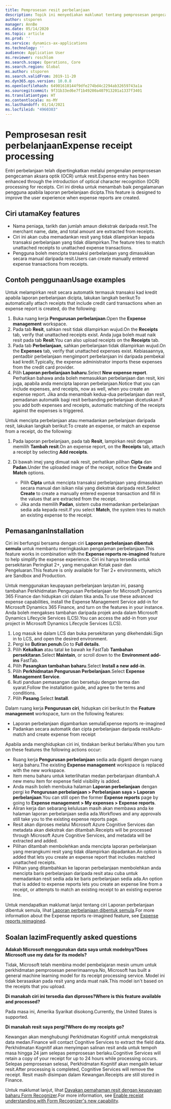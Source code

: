 ```yaml
---
title: Pemprosesan resit perbelanjaan
description: Topik ini menyediakan maklumat tentang pemprosesan pengecaman aksara optik (OCR) untuk resit. Ciri ini direka untuk menambah baik pengalamanan pengguna apabila laporan perbelanjaan dicipta dalam Microsoft Dynamics 365 Finance.
author: stsporen
manager: AnnBe
ms.date: 05/14/2020
ms.topic: article
ms.prod: ''
ms.service: dynamics-ax-applications
ms.technology: ''
audience: Application User
ms.reviewer: roschlom
ms.search.scope: Operations, Core
ms.search.region: Global
ms.author: stsporen
ms.search.validFrom: 2019-11-20
ms.dyn365.ops.version: 10.0.8
ms.openlocfilehash: 64901610144f9dfe274bd4c2294ab32659743a1a
ms.sourcegitcommit: 9f31b33ed6e7f1b49200a407913201a1337f3401
ms.translationtype: HT
ms.contentlocale: ms-MY
ms.lasthandoff: 01/14/2021
ms.locfileid: "4960303"
---
```

# <a name="expense-receipt-processing"></a><span data-ttu-id="fbd4b-104">Pemprosesan resit perbelanjaan</span><span class="sxs-lookup"><span data-stu-id="fbd4b-104">Expense receipt processing</span></span>

<span data-ttu-id="fbd4b-105">Entri perbelanjaan telah dipertingkatkan melalui pengenalan pemprosesan pengecaman aksara optik (OCR) untuk resit.</span><span class="sxs-lookup"><span data-stu-id="fbd4b-105">Expense entry has been enhanced through the introduction of optical character recognition (OCR) processing for receipts.</span></span> <span data-ttu-id="fbd4b-106">Ciri ini direka untuk menambah baik pengalamanan pengguna apabila laporan perbelanjaan dicipta.</span><span class="sxs-lookup"><span data-stu-id="fbd4b-106">This feature is designed to improve the user experience when expense reports are created.</span></span>

## <a name="key-features"></a><span data-ttu-id="fbd4b-107">Ciri utama</span><span class="sxs-lookup"><span data-stu-id="fbd4b-107">Key features</span></span>

- <span data-ttu-id="fbd4b-108">Nama peniaga, tarikh dan jumlah amaun diekstrak daripada resit.</span><span class="sxs-lookup"><span data-stu-id="fbd4b-108">The merchant name, date, and total amount are extracted from receipts.</span></span>
- <span data-ttu-id="fbd4b-109">Ciri ini akan cuba memadankan resit yang tidak dilampirkan kepada transaksi perbelanjaan yang tidak dilampirkan.</span><span class="sxs-lookup"><span data-stu-id="fbd4b-109">The feature tries to match unattached receipts to unattached expense transactions.</span></span>
- <span data-ttu-id="fbd4b-110">Pengguna boleh mencipta transaksi perbelanjaan yang dimasukkan secara manual daripada resit.</span><span class="sxs-lookup"><span data-stu-id="fbd4b-110">Users can create manually entered expense transactions from receipts.</span></span>

## <a name="usage-examples"></a><span data-ttu-id="fbd4b-111">Contoh penggunaan</span><span class="sxs-lookup"><span data-stu-id="fbd4b-111">Usage examples</span></span>

<span data-ttu-id="fbd4b-112">Untuk melampirkan resit secara automatik termasuk transaksi kad kredit apabila laporan perbelanjaan dicipta, lakukan langkah berikut:</span><span class="sxs-lookup"><span data-stu-id="fbd4b-112">To automatically attach receipts that include credit card transactions when an expense report is created, do the following:</span></span>

  1. <span data-ttu-id="fbd4b-113">Buka ruang kerja **Pengurusan perbelanjaan**.</span><span class="sxs-lookup"><span data-stu-id="fbd4b-113">Open the **Expense management** workspace.</span></span>
  2. <span data-ttu-id="fbd4b-114">Pada tab **Resit**, sahkan resit tidak dilampirkan wujud.</span><span class="sxs-lookup"><span data-stu-id="fbd4b-114">On the **Receipts** tab, verify that unattached receipts exist.</span></span> <span data-ttu-id="fbd4b-115">Anda juga boleh muat naik resit pada tab **Resit**.</span><span class="sxs-lookup"><span data-stu-id="fbd4b-115">You can also upload receipts on the **Receipts** tab.</span></span>
  3. <span data-ttu-id="fbd4b-116">Pada tab **Perbelanjaan**, sahkan perbelanjaan tidak dilampirkan wujud.</span><span class="sxs-lookup"><span data-stu-id="fbd4b-116">On the **Expenses** tab, verify that unattached expenses exist.</span></span> <span data-ttu-id="fbd4b-117">Kebiasaannya, pentadbir perbelanjaan mengimport perbelanjaan ini daripada pembekal kad kredit.</span><span class="sxs-lookup"><span data-stu-id="fbd4b-117">Typically, the expense administrator imports these expenses from the credit card provider.</span></span>
  4. <span data-ttu-id="fbd4b-118">Pilih **Laporan perbelanjaan baharu**.</span><span class="sxs-lookup"><span data-stu-id="fbd4b-118">Select **New expense report**.</span></span> <span data-ttu-id="fbd4b-119">Perhatikan bahawa anda boleh memasukkan perbelanjaan dan resit, kini juga, apabila anda mencipta laporan perbelanjaan.</span><span class="sxs-lookup"><span data-stu-id="fbd4b-119">Notice that you can include expenses, and receipts, now as well, when you create an expense report.</span></span> <span data-ttu-id="fbd4b-120">Jika anda menambah kedua-dua perbelanjaan dan resit, pemadanan automatik bagi resit berbanding perbelanjaan dicetuskan.</span><span class="sxs-lookup"><span data-stu-id="fbd4b-120">If you add both expenses and receipts, automatic matching of the receipts against the expenses is triggered.</span></span>

<span data-ttu-id="fbd4b-121">Untuk mencipta perbelanjaan atau memadankan perbelanjaan daripada resit, lakukan langkah berikut:</span><span class="sxs-lookup"><span data-stu-id="fbd4b-121">To create an expense, or match an expense from a receipt, do the following:</span></span>

  1. <span data-ttu-id="fbd4b-122">Pada laporan perbelanjaan, pada tab **Resit**, lampirkan resit dengan memilih **Tambah resit**.</span><span class="sxs-lookup"><span data-stu-id="fbd4b-122">On an expense report, on the **Receipts** tab, attach a receipt by selecting **Add receipts**.</span></span>
  2. <span data-ttu-id="fbd4b-123">Di bawah imej yang dimuat naik resit, perhatikan pilihan **Cipta** dan **Padan**.</span><span class="sxs-lookup"><span data-stu-id="fbd4b-123">Under the uploaded image of the receipt, notice the **Create** and **Match** options.</span></span>

      - <span data-ttu-id="fbd4b-124">Pilih **Cipta** untuk mencipta transaksi perbelanjaan yang dimasukkan secara manual dan isikan nilai yang diekstrak daripada resit.</span><span class="sxs-lookup"><span data-stu-id="fbd4b-124">Select **Create** to create a manually entered expense transaction and fill in the values that are extracted from the receipt.</span></span>
      - <span data-ttu-id="fbd4b-125">Jika anda memilih **Padan**, sistem cuba memadankan perbelanjaan sedia ada kepada resit.</span><span class="sxs-lookup"><span data-stu-id="fbd4b-125">If you select **Match**, the system tries to match an existing expense to the receipt.</span></span>

## <a name="installation"></a><span data-ttu-id="fbd4b-126">Pemasangan</span><span class="sxs-lookup"><span data-stu-id="fbd4b-126">Installation</span></span>

<span data-ttu-id="fbd4b-127">Ciri ini berfungsi bersama dengan ciri **Laporan perbelanjaan dibentuk semula** untuk membantu meringkaskan pengalaman perbelanjaan.</span><span class="sxs-lookup"><span data-stu-id="fbd4b-127">This feature works in combination with the **Expense reports re-imagined** feature to help simplify the expense experience.</span></span> <span data-ttu-id="fbd4b-128">Ciri ini hanya tersedia untuk persekitaran Peringkat 2+, yang merupakan Kotak pasir dan Pengeluaran.</span><span class="sxs-lookup"><span data-stu-id="fbd4b-128">This feature is only available for Tier 2+ environments, which are Sandbox and Production.</span></span>

<span data-ttu-id="fbd4b-129">Untuk menggunakan keupayaan perbelanjaan lanjutan ini, pasang tambahan Perkhidmatan Pengurusan Perbelanjaan for Microsoft Dynamics 365 Finance dan hidupkan ciri dalam tika anda.</span><span class="sxs-lookup"><span data-stu-id="fbd4b-129">To use these advanced expense capabilities, install the Expense Management Service add-in for Microsoft Dynamics 365 Finance, and turn on the features in your instance.</span></span> <span data-ttu-id="fbd4b-130">Anda boleh mengakses tambahan daripada projek anda dalam Microsoft Dynamics Lifecycle Services (LCS).</span><span class="sxs-lookup"><span data-stu-id="fbd4b-130">You can access the add-in from your project in Microsoft Dynamics Lifecycle Services (LCS).</span></span>

1. <span data-ttu-id="fbd4b-131">Log masuk ke dalam LCS dan buka persekitaran yang dikehendaki.</span><span class="sxs-lookup"><span data-stu-id="fbd4b-131">Sign in to LCS, and open the desired environment.</span></span>
2. <span data-ttu-id="fbd4b-132">Pergi ke **Butiran penuh**.</span><span class="sxs-lookup"><span data-stu-id="fbd4b-132">Go to **Full details**.</span></span>
3. <span data-ttu-id="fbd4b-133">Pilih **Kekalkan** atau tatal ke bawah ke FastTab **Tambahan persekitaran**.</span><span class="sxs-lookup"><span data-stu-id="fbd4b-133">Select **Maintain**, or scroll down to the **Environment add-ins** FastTab.</span></span>
4. <span data-ttu-id="fbd4b-134">Pilih **Pasangkan tambahan baharu**.</span><span class="sxs-lookup"><span data-stu-id="fbd4b-134">Select **Install a new add-in**.</span></span>
5. <span data-ttu-id="fbd4b-135">Pilih **Perkhidmatan Pengurusan Perbelanjaan**.</span><span class="sxs-lookup"><span data-stu-id="fbd4b-135">Select **Expense Management Service**.</span></span>
6. <span data-ttu-id="fbd4b-136">Ikuti panduan pemasangan dan bersetuju dengan terma dan syarat.</span><span class="sxs-lookup"><span data-stu-id="fbd4b-136">Follow the installation guide, and agree to the terms and conditions.</span></span>
7. <span data-ttu-id="fbd4b-137">Pilih **Pasang**.</span><span class="sxs-lookup"><span data-stu-id="fbd4b-137">Select **Install**.</span></span>

<span data-ttu-id="fbd4b-138">Dalam ruang kerja **Pengurusan ciri**, hidupkan ciri berikut:</span><span class="sxs-lookup"><span data-stu-id="fbd4b-138">In the **Feature management** workspace, turn on the following features:</span></span>

- <span data-ttu-id="fbd4b-139">Laporan perbelanjaan digambarkan semula</span><span class="sxs-lookup"><span data-stu-id="fbd4b-139">Expense reports re-imagined</span></span>
- <span data-ttu-id="fbd4b-140">Padankan secara automatik dan cipta perbelanjaan daripada resit</span><span class="sxs-lookup"><span data-stu-id="fbd4b-140">Auto-match and create expense from receipt</span></span>

<span data-ttu-id="fbd4b-141">Apabila anda menghidupkan ciri ini, tindakan berikut berlaku:</span><span class="sxs-lookup"><span data-stu-id="fbd4b-141">When you turn on these features the following actions occur:</span></span>

- <span data-ttu-id="fbd4b-142">Ruang kerja **Pengurusan perbelanjaan** sedia ada diganti dengan ruang kerja baharu.</span><span class="sxs-lookup"><span data-stu-id="fbd4b-142">The existing **Expense management** workspace is replaced with the new workspace.</span></span>
- <span data-ttu-id="fbd4b-143">Item menu baharu untuk keterlihatan medan perbelanjaan ditambah.</span><span class="sxs-lookup"><span data-stu-id="fbd4b-143">A new menu item for expense field visibility is added.</span></span>
- <span data-ttu-id="fbd4b-144">Anda masih boleh membuka halaman **Laporan perbelanjaan** dengan pergi ke **Pengurusan perbelanjaan > Perbelanjaan saya > Laporan perbelanjaan**.</span><span class="sxs-lookup"><span data-stu-id="fbd4b-144">You can still open the former **Expense reports** page by going to **Expense management > My expenses > Expense reports**.</span></span>
- <span data-ttu-id="fbd4b-145">Aliran kerja dan sebarang kelulusan masih akan membawa anda ke halaman laporan perbelanjaan sedia ada.</span><span class="sxs-lookup"><span data-stu-id="fbd4b-145">Workflows and any approvals still take you to the existing expense reports page.</span></span>
- <span data-ttu-id="fbd4b-146">Resit akan diproses melalui Microsoft Azure Cognitive Services dan metadata akan diekstrak dan ditambah.</span><span class="sxs-lookup"><span data-stu-id="fbd4b-146">Receipts will be processed through Microsoft Azure Cognitive Services, and metadata will be extracted and added.</span></span>
- <span data-ttu-id="fbd4b-147">Pilihan ditambah membolehkan anda mencipta laporan perbelanjaan yang merangkumi resit yang tidak dilampirkan dipadankan.</span><span class="sxs-lookup"><span data-stu-id="fbd4b-147">An option is added that lets you create an expense report that includes matched unattached receipts.</span></span>
- <span data-ttu-id="fbd4b-148">Pilihan yang ditambahkan ke laporan perbelanjaan membolehkan anda mencipta baris perbelanjaan daripada resit atau cuba untuk memadankan resit sedia ada ke baris perbelanjaan sedia ada.</span><span class="sxs-lookup"><span data-stu-id="fbd4b-148">An option that is added to expense reports lets you create an expense line from a receipt, or attempts to match an existing receipt to an existing expense line.</span></span>

<span data-ttu-id="fbd4b-149">Untuk mendapatkan maklumat lanjut tentang ciri Laporan perbelanjaan dibentuk semula, lihat [Laporan perbelanjaan dibentuk semula](ExpenseWorkspaceNew.md).</span><span class="sxs-lookup"><span data-stu-id="fbd4b-149">For more information about the Expense reports re-imagined feature, see [Expense reports reimagined](ExpenseWorkspaceNew.md).</span></span>

## <a name="frequently-asked-questions"></a><span data-ttu-id="fbd4b-150">Soalan lazim</span><span class="sxs-lookup"><span data-stu-id="fbd4b-150">Frequently asked questions</span></span>

<span data-ttu-id="fbd4b-151">**Adakah Microsoft menggunakan data saya untuk modelnya?**</span><span class="sxs-lookup"><span data-stu-id="fbd4b-151">**Does Microsoft use my data for its models?**</span></span>

<span data-ttu-id="fbd4b-152">Tidak, Microsoft telah membina model pembelajaran mesin umum untuk perkhidmatan pemprosesan penerimaannya.</span><span class="sxs-lookup"><span data-stu-id="fbd4b-152">No, Microsoft has built a general machine learning model for its receipt processing service.</span></span> <span data-ttu-id="fbd4b-153">Model ini tidak berasaskan pada resit yang anda muat naik.</span><span class="sxs-lookup"><span data-stu-id="fbd4b-153">This model isn't based on the receipts that you upload.</span></span>

<span data-ttu-id="fbd4b-154">**Di manakah ciri ini tersedia dan diproses?**</span><span class="sxs-lookup"><span data-stu-id="fbd4b-154">**Where is this feature available and processed?**</span></span>

<span data-ttu-id="fbd4b-155">Pada masa ini, Amerika Syarikat disokong.</span><span class="sxs-lookup"><span data-stu-id="fbd4b-155">Currently, the United States is supported.</span></span>

<span data-ttu-id="fbd4b-156">**Di manakah resit saya pergi?**</span><span class="sxs-lookup"><span data-stu-id="fbd4b-156">**Where do my receipts go?**</span></span>

<span data-ttu-id="fbd4b-157">Kewangan akan menghubungi Perkhidmatan Kognitif untuk mengekstrak data medan.</span><span class="sxs-lookup"><span data-stu-id="fbd4b-157">Finance will contact Cognitive Services to extract the field data.</span></span> <span data-ttu-id="fbd4b-158">Perkhidmatan Kognitif akan menyimpan salinan resit anda untuk tempoh masa hingga 24 jam selepas pemprosesan berlaku.</span><span class="sxs-lookup"><span data-stu-id="fbd4b-158">Cognitive Services will retain a copy of your receipt for up to 24 hours while processing occurs.</span></span> <span data-ttu-id="fbd4b-159">Selepas pemprosesan selesai, Perkhidmatan Kognitif akan mengalih keluar resit.</span><span class="sxs-lookup"><span data-stu-id="fbd4b-159">After processing is completed, Cognitive Services will remove the receipt.</span></span> <span data-ttu-id="fbd4b-160">Resit masih disimpan dalam Kewangan.</span><span class="sxs-lookup"><span data-stu-id="fbd4b-160">Receipts are still stored in Finance.</span></span>

<span data-ttu-id="fbd4b-161">Untuk maklumat lanjut, lihat [Dayakan pemahaman resit dengan keupayaan baharu Form Recognizer](https://azure.microsoft.com/blog/enable-receipt-understanding-with-form-recognizer-s-new-capability/).</span><span class="sxs-lookup"><span data-stu-id="fbd4b-161">For more information, see [Enable receipt understanding with Form Recognizer's new capability](https://azure.microsoft.com/blog/enable-receipt-understanding-with-form-recognizer-s-new-capability/).</span></span>
